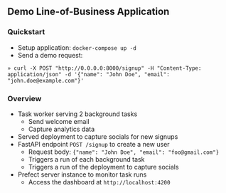 ## Demo Line-of-Business Application

### Quickstart
- Setup application: `docker-compose up -d`
- Send a demo request:
```
» curl -X POST "http://0.0.0.0:8000/signup" -H "Content-Type: application/json" -d '{"name": "John Doe", "email": "john.doe@example.com"}'
```

### Overview
- Task worker serving 2 background tasks
  - Send welcome email
  - Capture analytics data
- Served deployment to capture socials for new signups
- FastAPI endpoint `POST /signup` to create a new user
  - Request body: `{"name": "John Doe", "email": "foo@gmail.com"}`
  - Triggers a run of each background task
  - Triggers a run of the deployment to capture socials
- Prefect server instance to monitor task runs
  - Access the dashboard at `http://localhost:4200`
